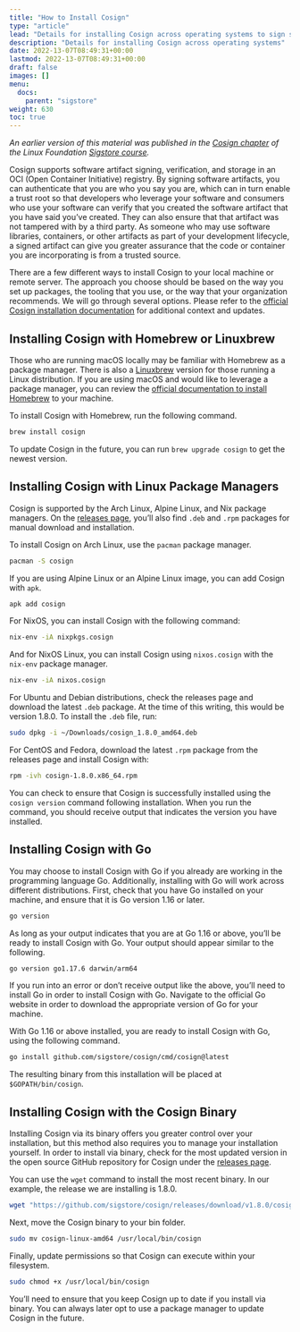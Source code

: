```yaml
---
title: "How to Install Cosign"
type: "article"
lead: "Details for installing Cosign across operating systems to sign software artifacts"
description: "Details for installing Cosign across operating systems"
date: 2022-13-07T08:49:31+00:00
lastmod: 2022-13-07T08:49:31+00:00
draft: false
images: []
menu:
  docs:
    parent: "sigstore"
weight: 630
toc: true
---
```


_An earlier version of this material was published in the [Cosign chapter](https://learning.edx.org/course/course-v1:LinuxFoundationX+LFS182x+2T2022/block-v1:LinuxFoundationX+LFS182x+2T2022+type@sequential+block@204b98f35bca48c194d1868e0356bef1/block-v1:LinuxFoundationX+LFS182x+2T2022+type@vertical+block@2f0ad9cb8f124a39ab555ac8bf1a114c) of the Linux Foundation [Sigstore course](https://learning.edx.org/course/course-v1:LinuxFoundationX+LFS182x+2T2022/home)._

Cosign supports software artifact signing, verification, and storage in an OCI (Open Container Initiative) registry. By signing software artifacts, you can authenticate that you are who you say you are, which can in turn enable a trust root so that developers who leverage your software and consumers who use your software can verify that you created the software artifact that you have said you’ve created. They can also ensure that that artifact was not tampered with by a third party. As someone who may use software libraries, containers, or other artifacts as part of your development lifecycle, a signed artifact can give you greater assurance that the code or container you are incorporating is from a trusted source.  

There are a few different ways to install Cosign to your local machine or remote server. The approach you choose should be based on the way you set up packages, the tooling that you use, or the way that your organization recommends. We will go through several options. Please refer to the [official Cosign installation documentation](https://docs.sigstore.dev/cosign/installation) for additional context and updates. 

## Installing Cosign with Homebrew or Linuxbrew

Those who are running macOS locally may be familiar with Homebrew as a package manager. There is also a [Linuxbrew](https://docs.brew.sh/Homebrew-on-Linux) version for those running a Linux distribution. If you are using macOS and would like to leverage a package manager, you can review the [official documentation to install Homebrew](https://brew.sh/) to your machine.

To install Cosign with Homebrew, run the following command.

```sh
brew install cosign
```

To update Cosign in the future, you can run `brew upgrade cosign` to get the newest version. 

## Installing Cosign with Linux Package Managers

Cosign is supported by the Arch Linux, Alpine Linux, and Nix package managers. On the [releases page](https://github.com/sigstore/cosign/releases), you’ll also find `.deb` and `.rpm` packages for manual download and installation.

To install Cosign on Arch Linux, use the `pacman` package manager.

```sh
pacman -S cosign
```

If you are using Alpine Linux or an Alpine Linux image, you can add Cosign with `apk`.

```sh
apk add cosign
```

For NixOS, you can install Cosign with the following command:

```sh
nix-env -iA nixpkgs.cosign
```

And for NixOS Linux, you can install Cosign using `nixos.cosign` with the `nix-env` package manager.

```sh
nix-env -iA nixos.cosign
```

For Ubuntu and Debian distributions, check the releases page and download the latest `.deb` package. At the time of this writing, this would be version 1.8.0. To install the `.deb` file, run:

```sh
sudo dpkg -i ~/Downloads/cosign_1.8.0_amd64.deb
```

For CentOS and Fedora, download the latest `.rpm` package from the releases page and install Cosign with:

```sh
rpm -ivh cosign-1.8.0.x86_64.rpm
```

You can check to ensure that Cosign is successfully installed using the `cosign version` command following installation. When you run the command, you should receive output that indicates the version you have installed.

## Installing Cosign with Go

You may choose to install Cosign with Go if you already are working in the programming language Go. Additionally, installing with Go will work across different distributions. First, check that you have Go installed on your machine, and ensure that it is Go version 1.16 or later.

```sh
go version
```

As long as your output indicates that you are at Go 1.16 or above, you’ll be ready to install Cosign with Go. Your output should appear similar to the following.

```sh
go version go1.17.6 darwin/arm64
```

If you run into an error or don’t receive output like the above, you’ll need to install Go in order to install Cosign with Go. Navigate to the official Go website in order to download the appropriate version of Go for your machine. 

With Go 1.16 or above installed, you are ready to install Cosign with Go, using the following command. 

```sh
go install github.com/sigstore/cosign/cmd/cosign@latest
```

The resulting binary from this installation will be placed at `$GOPATH/bin/cosign`.

## Installing Cosign with the Cosign Binary

Installing Cosign via its binary offers you greater control over your installation, but this method also requires you to manage your installation yourself. In order to install via binary, check for the most updated version in the open source GitHub repository for Cosign under the [releases page](https://github.com/sigstore/cosign/releases). 

You can use the `wget` command to install the most recent binary. In our example, the release we are installing is 1.8.0.

```sh
wget "https://github.com/sigstore/cosign/releases/download/v1.8.0/cosign-linux-amd64" 
```

Next, move the Cosign binary to your bin folder.

```sh
sudo mv cosign-linux-amd64 /usr/local/bin/cosign 
```

Finally, update permissions so that Cosign can execute within your filesystem. 

```sh
sudo chmod +x /usr/local/bin/cosign
```

You’ll need to ensure that you keep Cosign up to date if you install via binary. You can always later opt to use a package manager to update Cosign in the future.

